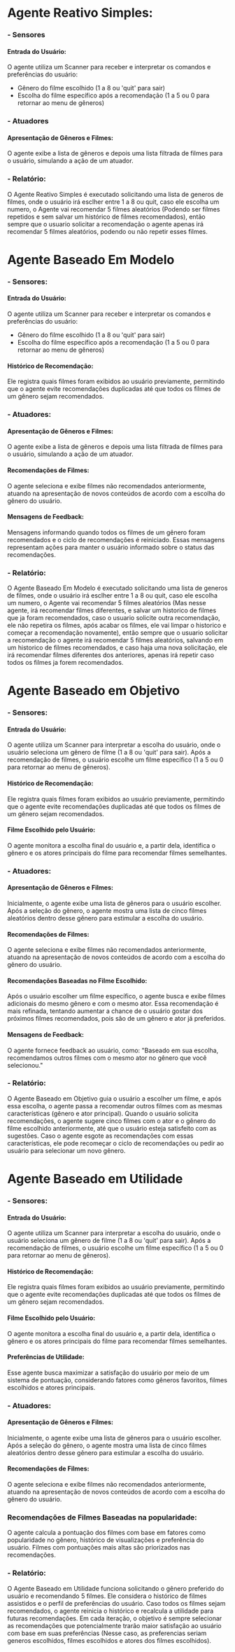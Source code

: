 # Agente Reativo Simples:

### - Sensores

#### Entrada do Usuário:

O agente utiliza um Scanner para receber e interpretar os comandos e preferências do usuário:
- Gênero do filme escolhido (1 a 8 ou 'quit' para sair)
- Escolha do filme específico após a recomendação (1 a 5 ou 0 para retornar ao menu de gêneros)

### - Atuadores

#### Apresentação de Gêneros e Filmes:

O agente exibe a lista de gêneros e depois uma lista filtrada de filmes para o usuário, simulando a ação de um atuador.

### - Relatório:

O Agente Reativo Simples é executado solicitando uma lista de generos de filmes, onde o usuário irá esclher entre 1 a 8 ou quit, caso ele escolha um numero, o Agente vai recomendar 5 filmes aleatórios (Podendo ser filmes repetidos e sem salvar um histórico de filmes recomendados), então sempre que o usuario solicitar a recomendação o agente apenas irá recomendar 5 filmes aleatórios, podendo ou não repetir esses filmes.

# Agente Baseado Em Modelo

### - Sensores:

#### Entrada do Usuário:

O agente utiliza um Scanner para receber e interpretar os comandos e preferências do usuário:
- Gênero do filme escolhido (1 a 8 ou 'quit' para sair)
- Escolha do filme específico após a recomendação (1 a 5 ou 0 para retornar ao menu de gêneros)

#### Histórico de Recomendação: 

Ele registra quais filmes foram exibidos ao usuário previamente, permitindo que o agente evite recomendações duplicadas até que todos os filmes de um gênero sejam recomendados.

### - Atuadores:

#### Apresentação de Gêneros e Filmes: 

O agente exibe a lista de gêneros e depois uma lista filtrada de filmes para o usuário, simulando a ação de um atuador.

#### Recomendações de Filmes:

O agente seleciona e exibe filmes não recomendados anteriormente, atuando na apresentação de novos conteúdos de acordo com a escolha do gênero do usuário.

#### Mensagens de Feedback:

Mensagens informando quando todos os filmes de um gênero foram recomendados e o ciclo de recomendações é reiniciado. Essas mensagens representam ações para manter o usuário informado sobre o status das recomendações.

### - Relatório:

O Agente Baseado Em Modelo é executado solicitando uma lista de generos de filmes, onde o usuário irá esclher entre 1 a 8 ou quit, caso ele escolha um numero, o Agente vai recomendar 5 filmes aleatórios (Mas nesse agente, irá recomendar filmes diferentes, e salvar um historico de filmes que ja foram recomendados, caso o usuario solicite outra recomendação, ele não repetira os filmes, após acabar os filmes, ele vai limpar o historico e começar a recomendação novamente), então sempre que o usuario solicitar a recomendação o agente irá recomendar 5 filmes aleatórios, salvando em um historico de filmes recomendados, e caso haja uma nova solicitação, ele irá recomendar filmes diferentes dos anteriores, apenas irá repetir caso todos os filmes ja forem recomendados.

# Agente Baseado em Objetivo

### - Sensores:

#### Entrada do Usuário:
O agente utiliza um Scanner para interpretar a escolha do usuário, onde o usuário seleciona um gênero de filme (1 a 8 ou 'quit' para sair). Após a recomendação de filmes, o usuário escolhe um filme específico (1 a 5 ou 0 para retornar ao menu de gêneros).

#### Histórico de Recomendação:

Ele registra quais filmes foram exibidos ao usuário previamente, permitindo que o agente evite recomendações duplicadas até que todos os filmes de um gênero sejam recomendados.

#### Filme Escolhido pelo Usuário:
O agente monitora a escolha final do usuário e, a partir dela, identifica o gênero e os atores principais do filme para recomendar filmes semelhantes.

### - Atuadores:

#### Apresentação de Gêneros e Filmes:

Inicialmente, o agente exibe uma lista de gêneros para o usuário escolher. Após a seleção do gênero, o agente mostra uma lista de cinco filmes aleatórios dentro desse gênero para estimular a escolha do usuário.

#### Recomendações de Filmes:

O agente seleciona e exibe filmes não recomendados anteriormente, atuando na apresentação de novos conteúdos de acordo com a escolha do gênero do usuário.

#### Recomendações Baseadas no Filme Escolhido:

Após o usuário escolher um filme específico, o agente busca e exibe filmes adicionais do mesmo gênero e com o mesmo ator. Essa recomendação é mais refinada, tentando aumentar a chance de o usuário gostar dos próximos filmes recomendados, pois são de um gênero e ator já preferidos.

#### Mensagens de Feedback:
O agente fornece feedback ao usuário, como: "Baseado em sua escolha, recomendamos outros filmes com o mesmo ator no gênero que você selecionou."

### - Relatório:

O Agente Baseado em Objetivo guia o usuário a escolher um filme, e após essa escolha, o agente passa a recomendar outros filmes com as mesmas características (gênero e ator principal). Quando o usuário solicita recomendações, o agente sugere cinco filmes com o ator e o gênero do filme escolhido anteriormente, até que o usuário esteja satisfeito com as sugestões. Caso o agente esgote as recomendações com essas características, ele pode recomeçar o ciclo de recomendações ou pedir ao usuário para selecionar um novo gênero.

# Agente Baseado em Utilidade
### - Sensores:

#### Entrada do Usuário:
O agente utiliza um Scanner para interpretar a escolha do usuário, onde o usuário seleciona um gênero de filme (1 a 8 ou 'quit' para sair). Após a recomendação de filmes, o usuário escolhe um filme específico (1 a 5 ou 0 para retornar ao menu de gêneros).

#### Histórico de Recomendação:

Ele registra quais filmes foram exibidos ao usuário previamente, permitindo que o agente evite recomendações duplicadas até que todos os filmes de um gênero sejam recomendados.

#### Filme Escolhido pelo Usuário:
O agente monitora a escolha final do usuário e, a partir dela, identifica o gênero e os atores principais do filme para recomendar filmes semelhantes.

#### Preferências de Utilidade: 

Esse agente busca maximizar a satisfação do usuário por meio de um sistema de pontuação, considerando fatores como gêneros favoritos, filmes escolhidos e atores principais.

### - Atuadores:

#### Apresentação de Gêneros e Filmes:

Inicialmente, o agente exibe uma lista de gêneros para o usuário escolher. Após a seleção do gênero, o agente mostra uma lista de cinco filmes aleatórios dentro desse gênero para estimular a escolha do usuário.

#### Recomendações de Filmes:

O agente seleciona e exibe filmes não recomendados anteriormente, atuando na apresentação de novos conteúdos de acordo com a escolha do gênero do usuário.

### Recomendações de Filmes Baseadas na popularidade:

O agente calcula a pontuação dos filmes com base em fatores como popularidade no gênero, histórico de visualizações e preferência do usuário. Filmes com pontuações mais altas são priorizados nas recomendações.

### - Relatório:

O Agente Baseado em Utilidade funciona solicitando o gênero preferido do usuário e recomendando 5 filmes. Ele considera o histórico de filmes assistidos e o perfil de preferências do usuário. Caso todos os filmes sejam recomendados, o agente reinicia o histórico e recalcula a utilidade para futuras recomendações. Em cada iteração, o objetivo é sempre selecionar as recomendações que potencialmente trarão maior satisfação ao usuário com base em suas preferências (Nesse caso, as preferencias seriam generos escolhidos, filmes escolhidos e atores dos filmes escolhidos).